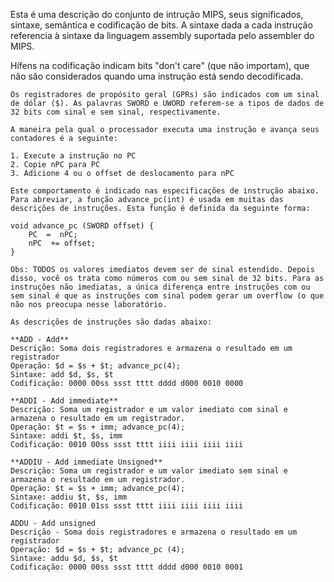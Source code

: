    Esta é uma descrição do conjunto de intrução MIPS, seus significados, sintaxe, semântica e codificação de bits. A sintaxe dada a cada instrução referencia à sintaxe da linguagem assembly suportada pelo assembler do MIPS. 

  Hífens na codificação indicam bits "don't care" (que não importam), que não são considerados quando uma instrução está sendo decodificada.  

	Os registradores de propósito geral (GPRs) são indicados com um sinal de dólar ($). As palavras SWORD e UWORD referem-se a tipos de dados de 32 bits com sinal e sem sinal, respectivamente.

	A maneira pela qual o processador executa uma instrução e avança seus contadores é a seguinte:

	1. Execute a instrução no PC
	2. Copie nPC para PC
	3. Adicione 4 ou o offset de deslocamento para nPC

	Este comportamento é indicado nas especificações de instrução abaixo. Para abreviar, a função advance_pc(int) é usada em muitas das descrições de instruções. Esta função é definida da seguinte forma:

	void advance_pc (SWORD offset) {   
		PC  =  nPC;  
		nPC  += offset;
	}

	Obs: TODOS os valores imediatos devem ser de sinal estendido. Depois disso, você os trata como números com ou sem sinal de 32 bits. Para as instruções não imediatas, a única diferença entre instruções com ou sem sinal é que as instruções com sinal podem gerar um overflow (o que não nos preocupa nesse laboratório.

	As descrições de instruções são dadas abaixo:

	**ADD - Add**
	Descrição: Soma dois registradores e armazena o resultado em um registrador
	Operação: $d = $s + $t; advance_pc(4);
	Sintaxe: add $d, $s, $t
	Codificação: 0000 00ss ssst tttt dddd d000 0010 0000

	**ADDI - Add immediate**
	Descrição: Soma um registrador e um valor imediato com sinal e armazena o resultado em um registrador.
	Operação: $t = $s + imm; advance_pc(4);
	Sintaxe: addi $t, $s, imm
	Codificação: 0010 00ss ssst tttt iiii iiii iiii iiii

	**ADDIU - Add immediate Unsigned**
	Descrição: Soma um registrador e um valor imediato sem sinal e armazena o resultado em um registrador.
	Operação: $t = $s + imm; advance_pc(4);
	Sintaxe: addiu $t, $s, imm
	Codificação: 0010 01ss ssst tttt iiii iiii iiii iiii
	
	ADDU - Add unsigned 
	Descrição - Soma dois registradores e armazena o resultado em um registrador
	Operação: $d = $s + $t; advance_pc (4); 
	Sintaxe: addu $d, $s, $t 
	Codificação: 0000 00ss ssst tttt dddd d000 0010 0001

	
